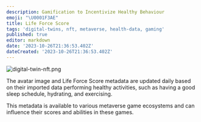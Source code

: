 ```yaml
---
description: Gamification to Incentivize Healthy Behaviour
emoji: "\U0001F3AE"
title: Life Force Score
tags: 'digital-twins, nft, metaverse, health-data, gaming'
published: true
editor: markdown
date: '2023-10-26T21:36:53.402Z'
dateCreated: '2023-10-26T21:36:53.402Z'
---
```


![digital-twin-nft.png](https://static.crowdsourcingcures.org/img/digital-twin-nft.png)

The avatar image and Life Force Score metadata are updated daily based on their imported data performing healthy activities, such as having a good sleep schedule, hydrating, and exercising.

This metadata is available to various metaverse game ecosystems and can influence their scores and abilities in these games.

